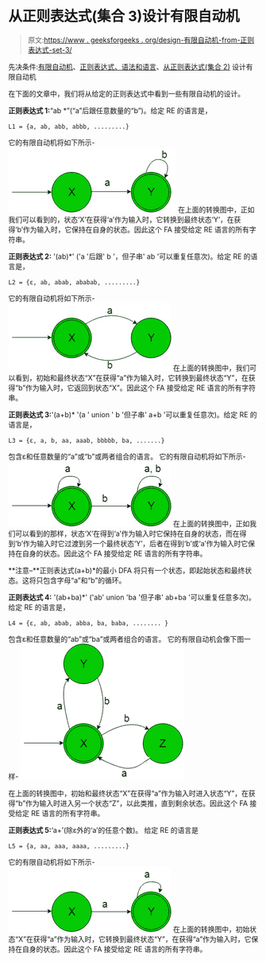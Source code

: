 # 从正则表达式(集合 3)设计有限自动机

> 原文:[https://www . geeksforgeeks . org/design-有限自动机-from-正则表达式-set-3/](https://www.geeksforgeeks.org/designing-finite-automata-from-regular-expression-set-3/)

先决条件:[有限自动机](https://www.geeksforgeeks.org/toc-finite-automata-introduction/)、[正则表达式、语法和语言](https://www.geeksforgeeks.org/regular-expressions-regular-grammar-and-regular-languages/)、[从正则表达式(集合 2)](https://www.geeksforgeeks.org/toc-designing-finite-automata-from-regular-expression-set-2/) 设计有限自动机

在下面的文章中，我们将从给定的正则表达式中看到一些有限自动机的设计。

**正则表达式 1:**“ab *”(“a”后跟任意数量的“b”)。给定 RE 的语言是，

```
L1 = {a, ab, abb, abbb, .........} 
```

它的有限自动机将如下所示-
![](img/b37e3ca7bccd2a91ea2b89e3a9003484.png)
在上面的转换图中，正如我们可以看到的，状态‘X’在获得‘a’作为输入时，它转换到最终状态‘Y’，在获得‘b’作为输入时，它保持在自身的状态。因此这个 FA 接受给定 RE 语言的所有字符串。

**正则表达式 2:** '(ab)*' ('a '后跟' b '，但子串' ab '可以重复任意次)。给定 RE 的语言是，

```
L2 = {ε, ab, abab, ababab, .........} 
```

它的有限自动机将如下所示-
![](img/303bbe43be920754f31cffb93fb9ec21.png)
在上面的转换图中，我们可以看到，初始和最终状态“X”在获得“a”作为输入时，它转换到最终状态“Y”，在获得“b”作为输入时，它返回到状态“X”。因此这个 FA 接受给定 RE 语言的所有字符串。

**正则表达式 3:**'(a+b)* '(a ' union ' b '但子串' a+b '可以重复任意次)。给定 RE 的语言是，

```
L3 = {ε, a, b, aa, aaab, bbbbb, ba, .......} 
```

包含ε和任意数量的“a”或“b”或两者组合的语言。
它的有限自动机将如下所示-
![](img/3f1258b5729546094addcf908d2c4667.png)
在上面的转换图中，正如我们可以看到的那样，状态‘X’在得到‘a’作为输入时它保持在自身的状态，而在得到‘b’作为输入时它过渡到另一个最终状态‘Y’，后者在得到‘b’或‘a’作为输入时它保持在自身的状态。因此这个 FA 接受给定 RE 语言的所有字符串。

**注意–**正则表达式(a+b)*的最小 DFA 将只有一个状态，即起始状态和最终状态。这将只包含字母“a”和“b”的循环。

**正则表达式 4:** '(ab+ba)*' ('ab' union 'ba '但子串' ab+ba '可以重复任意多次)。给定 RE 的语言是，

```
L4 = {ε, ab, abab, abba, ba, baba, ........ } 
```

包含ε和任意数量的“ab”或“ba”或两者组合的语言。
它的有限自动机会像下图一样-
![](img/a4322f5d5a12733c8a50d39b98c8161f.png)

在上面的转换图中，初始和最终状态“X”在获得“a”作为输入时进入状态“Y”，在获得“b”作为输入时进入另一个状态“Z”，以此类推，直到剩余状态。因此这个 FA 接受给定 RE 语言的所有字符串。

**正则表达式 5:**‘a+’(除ε外的‘a’的任意个数)。
给定 RE 的语言是

```
L5 = {a, aa, aaa, aaaa, .........} 
```

它的有限自动机将如下所示-
![](img/78a7082add3d81241bd13bd403ca570c.png)
在上面的转换图中，初始状态“X”在获得“a”作为输入时，它转换到最终状态“Y”，在获得“a”作为输入时，它保持在自身的状态。因此这个 FA 接受给定 RE 语言的所有字符串。
